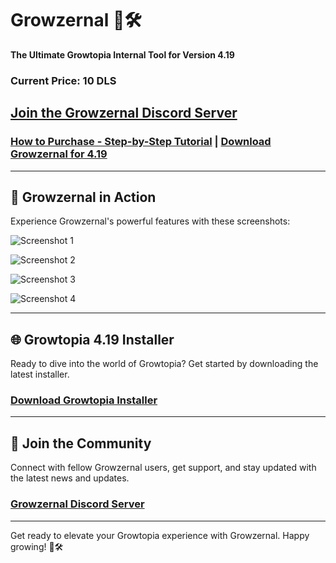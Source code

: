 # Growzernal 🌟🛠️
**The Ultimate Growtopia Internal Tool for Version 4.19**

### Current Price: **10 DLS**

## [Join the Growzernal Discord Server](https://discord.gg/SfUQG7ryxF)

### [How to Purchase - Step-by-Step Tutorial](https://discord.com/channels/1237858709724467230/1251499847861927936/1251502410002595952) | [Download Growzernal for 4.19](https://link-center.net/1184418/growzernal-419)

---

## 📸 Growzernal in Action
Experience Growzernal's powerful features with these screenshots:

![Screenshot 1](https://github.com/kizetf/Growzernal/assets/135320386/989a5f64-63b0-4bc6-8f5b-4ddd3dcf3788)

![Screenshot 2](https://github.com/kizetf/Growzernal/assets/135320386/a1716b10-4971-417e-9301-3fddf58136d2)

![Screenshot 3](https://github.com/kizetf/Growzernal/assets/135320386/4b8bb56f-ad9b-405a-a388-3d8b069d5d18)

![Screenshot 4](https://github.com/kizetf/Growzernal/assets/135320386/1696ec84-c94a-4e92-8767-39cc1d317710)

---

## 🌐 Growtopia 4.19 Installer
Ready to dive into the world of Growtopia? Get started by downloading the latest installer.

### [Download Growtopia Installer](https://ubistatic-a.akamaihd.net/0098/594764/GrowtopiaInstaller.exe)

---

## 🎉 Join the Community
Connect with fellow Growzernal users, get support, and stay updated with the latest news and updates.

### [Growzernal Discord Server](https://discord.gg/SfUQG7ryxF)

---

Get ready to elevate your Growtopia experience with Growzernal. Happy growing! 🌟🛠️
